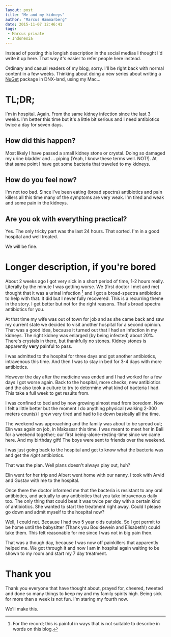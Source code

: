 ```yaml
---
layout: post
title: "Me and my kidneys"
author: "Marcus Hammarberg"
date: 2015-11-07 12:46:41
tags:
 - Marcus private
 - Indonesia
---
```


Instead of posting this longish description in the social medias I thought I'd write it up here. That way it's easier to refer people here instead. 

Ordinary and casual readers of my blog, sorry. I'll be right back with normal content in a few weeks. Thinking about doing a new series about writing a [NuGet](http://www.nuget.org) package in DNX-land, using my Mac... 

# TL;DR;
I'm in hospital. Again. From the same kidney infection since the last 3 weeks. I'm better this time but it's a little bit serious and I need antibiotics twice a day for seven days. 

## How did this happen? 
Most likely I have passed a small kidney stone or crystal. Doing so damaged my urine bladder and ... piping (Yeah, I know these terms well. NOT!). At that same point I have got some bacteria that traveled to my kidneys. 

## How do you feel now? 
I'm not too bad. Since I've been eating (broad spectra) antibiotics and pain killers all this time many of the symptoms are very weak. I'm tired and weak and some pain in the kidneys. 

## Are you ok with everything practical?
Yes. The only tricky part was the last 24 hours. That sorted. I'm in a good hospital and well treated. 

We will be fine.

<a name='more'></a>

# Longer description, if you're bored

About 2 weeks ago I got very sick in a short period of time, 1-2 hours really. Literally by the minute I was getting worse. We (first doctor I met and me) thought that it was a urinal infection [^urinalinfection] and I got a broad-spectra antibiotics to help with that. 
It did but I never fully recovered. This is a recurring theme in the story. I get better but not for the right reasons. That's broad spectra antibiotics for you. 

At that time my wife was out of town for job and as she came back and saw my current state we decided to visit another hospital for a second opinion. That was a good idea, because it turned out that I had an infection in my kidneys. The right kidney was enlarged (by being infected) about 20%. There's crystals in there, but thankfully no stones. Kidney stones is apparently **very** painful to pass. 

I was admitted to the hospital for three days and got another antibiotics, intravenous this time. And then I was to stay in bed for 3-4 days with more antibiotics. 

However the day after the medicine was ended and I had worked for a few days I got worse again. Back to the hospital, more checks, new antibiotics and the also took a culture to try to determine what kind of bacteria I had. This take a full week to get results from. 

I was confined to bed and by now growing almost mad from boredom. Now I felt a little better but the moment I do anything physical (walking 2-300 meters counts) I grew very tired and had to lie down basically all the time.   

The weekend was approaching and the family was about to be spread out; Elin was again on job, in Makassar this time. I was meant to meet her in Bali for a weekend together; our first being-alone-resting-time since we came here. And my birthday gift!
The boys were sent to friends over the weekend. 

I was just going back to the hospital and get to know what the bacteria was and get the *right* antibiotics. 

That was the plan. Well plans doesn't always play out, huh? 

Elin went for her trip and Albert went home with our nanny. I took with Arvid and Gustav with me to the hospital. 

Once there the doctor informed me that the bacteria is resistant to any oral antibiotics, and actually to any antibiotics that you take intravenous daily too. The only thing that could beat it was twice per day with a certain kind of antibiotics. She wanted to start the treatment right away. Could I please go down and admit myself to the hospital now? 

Well, I could not. Because I had two 5 year olds outside. So I got permit to be home until the babysitter (Thank you Bouldewein and Elisabeth!) could take them. This felt reasonable for me since I was not in big pain then.

That was a though day, because I was now off painkillers that apparently helped me. We got through it and now I am in hospital again waiting to be shown to my room and start my 7 day treatment. 

# Thank you
Thank you everyone that have thought about, prayed for, cheered, tweeted and done so many things to keep my and my family spirits high. Being sick for more than a week is not fun. I'm staring my fourth now. 

We'll make this.

 [^urinalinfection]: For the record; this is painful in ways that is not suitable to describe in words on this blog.  